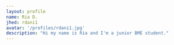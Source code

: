 ```yaml
---
layout: profile
name: Ria D.
jhed: rdani1
avatar: '/profiles/rdani1.jpg'
description: "Hi my name is Ria and I'm a junior BME student."
---
```

